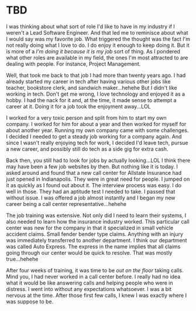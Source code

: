 # TBD

I was thinking about what sort of role I'd like to have in my industry if I weren't a Lead Software Engineer. And that led me to reminisce about what I would say was my favorite job. What triggered the thought was the fact I'm not really doing what I love to do. I do enjoy it enough to keep doing it. But it is more of a *I'm doing it because it is my job* sort of thing. As I pondered what other roles are available in my field, the ones I'm most attracted to are dealing with people. For instance, Project Management.

Well, that took me back to that job I had more than twenty years ago. I had already started my career in tech after having various other jobs like teacher, bookstore clerk, and sandwich maker...hehehe But I didn't like working in tech. Don't get me wrong, I love technology and enjoyed it as a hobby. I had the nack for it and, at the time, it made sense to attempt a career at it. Doing it for a job took the enjoyment away...LOL

I worked for a very toxic person and split from him to start my own company. I worked for him for about a year and then worked for myself for about another year. Running my own company came with some challenges. I decided I needed to get a steady job working for a company again. And since I wasn't really enjoying tech for work, I decided I'd leave tech, pursue a new career, and possibly still do tech as a side gig for extra cash.

Back then, you still had to look for jobs by actually looking...LOL I think there may have been a few job websites by then. But nothing like it is today. I asked around and found that a new call center for Allstate Insurance had just opened in Indianapolis. They were in great need for people. I jumped on it as quickly as I found out about it. The interview process was easy. I do well in those. They had an aptitude test I needed to take. I passed that without issue. I was offered a job almost instantly and I began my new career being a call center representative...hehehe

The job training was extensive. Not only did I need to learn their systems, I also needed to learn how the insurance industry worked. This particular call center was new for the company in that it specialized in small vehicle accident claims. Small fender bender type claims. Anything with an injury was immediately transferred to another department. I think our department was called Auto Express. The express in the name implies that all claims going through our center would be quick to resolve. That was mostly true...hehehe

After four weeks of training, it was time to be *out on the floor* taking calls. Mind you, I had never worked in a call center before. I really had no idea what it would be like answering calls and helping people who were in distress. I went into without any expectations whatsoever. I was a bit nervous at the time. After those first few calls, I knew I was exactly where I was suppose to be.

